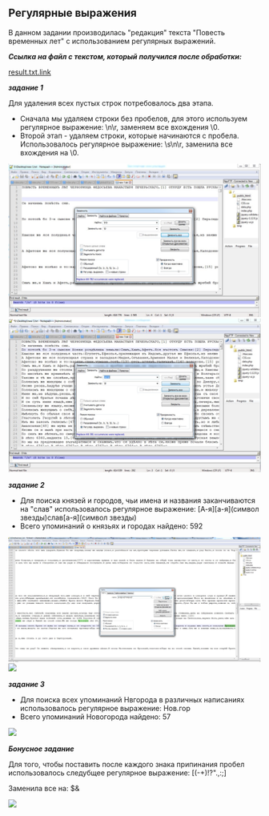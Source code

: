 ## Регулярные выражения ##

В данном задании производилась "редакция" текста "Повесть временных лет" с использованием регулярных выражений.

**_Ссылка на файл с текстом, который получился после обработки:_**

[result.txt.link](https://github.com/snovivi/hw9/blob/master/result.txt)

**_задание 1_**

Для удаления всех пустых строк потребовалось два этапа.
* Сначала мы удаляем строки без пробелов, для этого используем регулярное выражение: \n\r, заменяем все вхождения \0.
* Второй этап - удаляем строки, которые начинаются с пробела. Использовалось регулярное выражение: \s\n\r, заменила все вхождения на \0. 

![](https://github.com/snovivi/hw9/blob/master/Снимок%20экрана%202018-05-25%20в%2022.42.01.png)
![](https://github.com/snovivi/hw9/blob/master/Снимок%20экрана%202018-05-25%20в%2022.42.30.png)

**_задание 2_**

* Для поиска князей и городов, чьи имена и названия заканчиваются на "слав" использовалось регулярное выражение: [А-я][a-я](символ звезды)слав[a-я](символ звезды)
* Всего упоминаний о князьях и городах найдено: 592

![](https://github.com/snovivi/hw9/blob/master/Снимок%20экрана%202018-05-25%20в%2022.45.56.png)
![](https://github.com/snovivi/hw9/blob/master/Снимок%20экрана%202018-05-25%20в%2022.48.39.png)

**_задание 3_**

* Для поиска всех упоминаний Нвгорода в различных написаниях использовалось регулярное выражение: Нов.гор
* Всего упоминаний Новогорода найдено: 57

![](https://github.com/snovivi/hw9/blob/master/Снимок%20экрана%202018-05-25%20в%2022.54.46.png)

**_Бонусное задание_**

Для того, чтобы поставить после каждого знака припинания пробел использовалось следубщее регулярное выражение: [(-+)!?".,:;]

Заменила все на: $&

![](https://github.com/snovivi/hw9/blob/master/Снимок%20экрана%202018-05-31%20в%2022.28.36.png)
